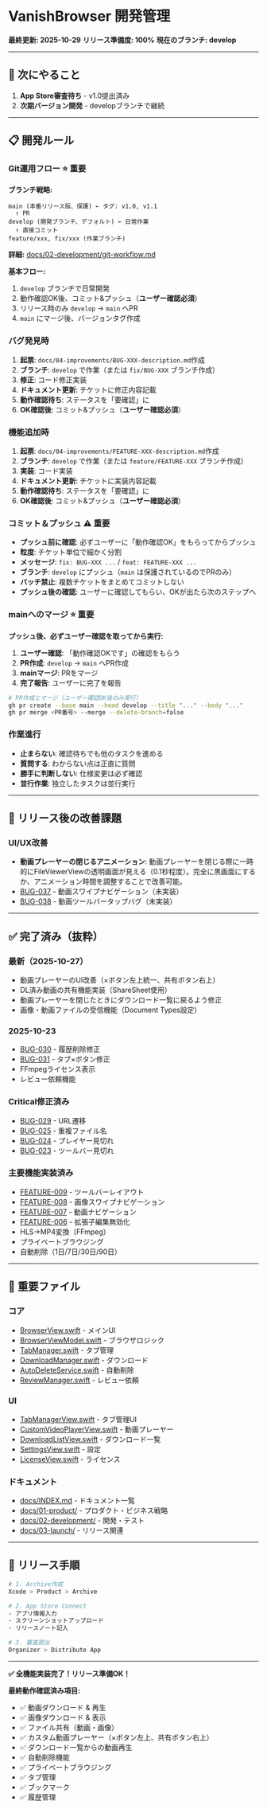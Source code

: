 # VanishBrowser 開発管理

**最終更新: 2025-10-29**
**リリース準備度: 100%**
**現在のブランチ: develop**

---

## 🚀 次にやること

1. **App Store審査待ち** - v1.0提出済み
2. **次期バージョン開発** - developブランチで継続

---

## 📋 開発ルール

### Git運用フロー ⭐ 重要

**ブランチ戦略:**
```
main (本番リリース版、保護) ← タグ: v1.0, v1.1
  ↑ PR
develop (開発ブランチ、デフォルト) ← 日常作業
  ↑ 直接コミット
feature/xxx, fix/xxx (作業ブランチ)
```

**詳細:** [docs/02-development/git-workflow.md](docs/02-development/git-workflow.md)

**基本フロー:**
1. `develop` ブランチで日常開発
2. 動作確認OK後、コミット&プッシュ（**ユーザー確認必須**）
3. リリース時のみ `develop` → `main` へPR
4. `main` にマージ後、バージョンタグ作成

### バグ発見時
1. **起票**: `docs/04-improvements/BUG-XXX-description.md`作成
2. **ブランチ**: `develop` で作業（または `fix/BUG-XXX` ブランチ作成）
3. **修正**: コード修正実装
4. **ドキュメント更新**: チケットに修正内容記載
5. **動作確認待ち**: ステータスを「要確認」に
6. **OK確認後**: コミット&プッシュ（**ユーザー確認必須**）

### 機能追加時
1. **起票**: `docs/04-improvements/FEATURE-XXX-description.md`作成
2. **ブランチ**: `develop` で作業（または `feature/FEATURE-XXX` ブランチ作成）
3. **実装**: コード実装
4. **ドキュメント更新**: チケットに実装内容記載
5. **動作確認待ち**: ステータスを「要確認」に
6. **OK確認後**: コミット&プッシュ（**ユーザー確認必須**）

### コミット＆プッシュ ⚠️ 重要
- **プッシュ前に確認**: 必ずユーザーに「動作確認OK」をもらってからプッシュ
- **粒度**: チケット単位で細かく分割
- **メッセージ**: `fix: BUG-XXX ...` / `feat: FEATURE-XXX ...`
- **ブランチ**: `develop` にプッシュ（`main` は保護されているのでPRのみ）
- **バッチ禁止**: 複数チケットをまとめてコミットしない
- **プッシュ後の確認**: ユーザーに確認してもらい、OKが出たら次のステップへ

### mainへのマージ ⭐ 重要
**プッシュ後、必ずユーザー確認を取ってから実行:**

1. **ユーザー確認**: 「動作確認OKです」の確認をもらう
2. **PR作成**: `develop` → `main` へPR作成
3. **mainマージ**: PRをマージ
4. **完了報告**: ユーザーに完了を報告

```bash
# PR作成とマージ（ユーザー確認OK後のみ実行）
gh pr create --base main --head develop --title "..." --body "..."
gh pr merge <PR番号> --merge --delete-branch=false
```

### 作業進行
- **止まらない**: 確認待ちでも他のタスクを進める
- **質問する**: わからない点は正直に質問
- **勝手に判断しない**: 仕様変更は必ず確認
- **並行作業**: 独立したタスクは並行実行

---

## 📝 リリース後の改善課題

### UI/UX改善
- **動画プレーヤーの閉じるアニメーション**: 動画プレーヤーを閉じる際に一時的にFileViewerViewの透明画面が見える（0.1秒程度）。完全に黒画面にするか、アニメーション時間を調整することで改善可能。
- [BUG-037](docs/04-improvements/BUG-037-video-swipe-navigation.md) - 動画スワイプナビゲーション（未実装）
- [BUG-038](docs/04-improvements/BUG-038-video-toolbar-tap-bug.md) - 動画ツールバータップバグ（未実装）

---

## ✅ 完了済み（抜粋）

### 最新（2025-10-27）
- 動画プレーヤーのUI改善（×ボタン左上統一、共有ボタン右上）
- DL済み動画の共有機能実装（ShareSheet使用）
- 動画プレーヤーを閉じたときにダウンロード一覧に戻るよう修正
- 画像・動画ファイルの受信機能（Document Types設定）

### 2025-10-23
- [BUG-030](docs/02-improvements/BUG-030-history-not-deleted-in-settings.md) - 履歴削除修正
- [BUG-031](docs/02-improvements/BUG-031-tab-close-button-not-working.md) - タブ×ボタン修正
- FFmpegライセンス表示
- レビュー依頼機能

### Critical修正済み
- [BUG-029](docs/02-improvements/BUG-029-url-navigation-not-working.md) - URL遷移
- [BUG-025](docs/02-improvements/BUG-025-duplicate-filename-overwrite.md) - 重複ファイル名
- [BUG-024](docs/02-improvements/BUG-024-custom-player-cutoff-iphone16.md) - プレイヤー見切れ
- [BUG-023](docs/02-improvements/BUG-023-toolbar-cutoff-iphone16.md) - ツールバー見切れ

### 主要機能実装済み
- [FEATURE-009](docs/02-improvements/FEATURE-009-toolbar-layout-redesign.md) - ツールバーレイアウト
- [FEATURE-008](docs/02-improvements/FEATURE-008-image-swipe-navigation.md) - 画像スワイプナビゲーション
- [FEATURE-007](docs/02-improvements/FEATURE-007-video-navigation-controls.md) - 動画ナビゲーション
- [FEATURE-006](docs/02-improvements/FEATURE-006-disable-extension-edit.md) - 拡張子編集無効化
- HLS→MP4変換（FFmpeg）
- プライベートブラウジング
- 自動削除（1日/7日/30日/90日）

---

## 🔧 重要ファイル

### コア
- [BrowserView.swift](VanishBrowser/VanishBrowser/Views/BrowserView.swift) - メインUI
- [BrowserViewModel.swift](VanishBrowser/VanishBrowser/ViewModels/BrowserViewModel.swift) - ブラウザロジック
- [TabManager.swift](VanishBrowser/VanishBrowser/ViewModels/TabManager.swift) - タブ管理
- [DownloadManager.swift](VanishBrowser/VanishBrowser/Services/DownloadManager.swift) - ダウンロード
- [AutoDeleteService.swift](VanishBrowser/VanishBrowser/Services/AutoDeleteService.swift) - 自動削除
- [ReviewManager.swift](VanishBrowser/VanishBrowser/Services/ReviewManager.swift) - レビュー依頼

### UI
- [TabManagerView.swift](VanishBrowser/VanishBrowser/Views/TabManagerView.swift) - タブ管理UI
- [CustomVideoPlayerView.swift](VanishBrowser/VanishBrowser/Views/CustomVideoPlayerView.swift) - 動画プレーヤー
- [DownloadListView.swift](VanishBrowser/VanishBrowser/Views/DownloadListView.swift) - ダウンロード一覧
- [SettingsView.swift](VanishBrowser/VanishBrowser/Views/SettingsView.swift) - 設定
- [LicenseView.swift](VanishBrowser/VanishBrowser/Views/LicenseView.swift) - ライセンス

### ドキュメント
- [docs/INDEX.md](docs/INDEX.md) - ドキュメント一覧
- [docs/01-product/](docs/01-product/) - プロダクト・ビジネス戦略
- [docs/02-development/](docs/02-development/) - 開発・テスト
- [docs/03-launch/](docs/03-launch/) - リリース関連

---

## 🚀 リリース手順

```bash
# 1. Archive作成
Xcode > Product > Archive

# 2. App Store Connect
- アプリ情報入力
- スクリーンショットアップロード
- リリースノート記入

# 3. 審査提出
Organizer > Distribute App
```

---

**✅ 全機能実装完了！リリース準備OK！**

**最終動作確認済み項目:**
- ✅ 動画ダウンロード & 再生
- ✅ 画像ダウンロード & 表示
- ✅ ファイル共有（動画・画像）
- ✅ カスタム動画プレーヤー（×ボタン左上、共有ボタン右上）
- ✅ ダウンロード一覧からの動画再生
- ✅ 自動削除機能
- ✅ プライベートブラウジング
- ✅ タブ管理
- ✅ ブックマーク
- ✅ 履歴管理
